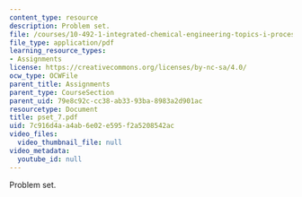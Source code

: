 ```yaml
---
content_type: resource
description: Problem set.
file: /courses/10-492-1-integrated-chemical-engineering-topics-i-process-control-by-design-fall-2004/7c916d4aa4ab6e02e595f2a5208542ac_pset_7.pdf
file_type: application/pdf
learning_resource_types:
- Assignments
license: https://creativecommons.org/licenses/by-nc-sa/4.0/
ocw_type: OCWFile
parent_title: Assignments
parent_type: CourseSection
parent_uid: 79e8c92c-cc38-ab33-93ba-8983a2d901ac
resourcetype: Document
title: pset_7.pdf
uid: 7c916d4a-a4ab-6e02-e595-f2a5208542ac
video_files:
  video_thumbnail_file: null
video_metadata:
  youtube_id: null
---
```

Problem set.